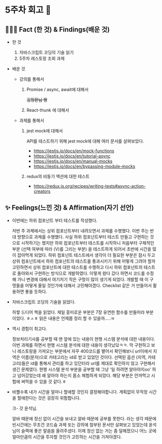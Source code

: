 # 5주차 회고 👀

## 👩🏻‍🏫 Fact (한 것) & Findings(배운 것) 

- 한 것 

  1. 자바스크립트 코딩의 기술 읽기 
  2. 5주차 레스토랑 조회 과제 

- 배운 것 

  - 강의를 통해서 

    1. Promise / async, await에 대해서 

       ~~김정환님 짱~~

    2. React-thunk 에 대해서 

  - 과제를 통해서 

    1. jest mock에 대해서 

       API를 테스트하기 위해 jest mock에 대해 여러 문서를 살펴보았다. 

       * https://jestjs.io/docs/en/mock-functions
       * https://jestjs.io/docs/en/tutorial-async
       * https://jestjs.io/docs/en/manual-mocks
       * https://jestjs.io/docs/en/bypassing-module-mocks

    2. redux의 비동기 액션에 대한 테스트 

       * https://redux.js.org/recipes/writing-tests#async-action-creators

## ✨ Feelings(느낀 것) & Affirmation(자기 선언)

* 이번에는 하위 컴포넌트 부터 테스트를 작성했다. 

  저번 주 과제에서는 상위 컴포넌트부터 내려오면서 과제를 수행했다. 이번 주는 반대 방향으로 과제를 수행했다. 사실 하위 컴포넌트부터 테스트 만들고 구현하는 것으로 시작하기는 했지만 하위 컴포넌트부터 테스트를 시작하니 처음부터 구체적인 부분 (선택 여부에 따라 (V)를 그리는 부분) 을 테스트하게 되어서 초반에 시간을 많이 잡아먹게 되었다. 하위 컴포넌트 테스트에서 생각이 더 필요한 부분은 잠시 두고 상위 컴포넌트에서 하위 컴포넌트의 테스트를 통과시키기 위해 어떻게 그려야 할까 고민하면서 상위 컴포넌트에 대한 테스트를 수행하고 다시 하위 컴포넌트의 테스트로 돌아와서 구현하는 방식으로 개발하였다. 이렇게 왔다 갔다 하면서 코드를 수정해 가니 변경에 대해서 여기저기 작은 구멍이 많이 생기게 되었다. 개발할 때 이 구멍들을 어떻게 줄일 것인가에 대해서 고민해야겠다. Checklist 같은 거 만들어서 활용하면 좋을 듯하다.

* 자바스크립트 코딩의 기술을 읽었다. 

  하핳 드디어 책을 읽었다. 제일 흥미로운 부분은 7장 유연한 함수를 만들어라 부분이었다. ㅎㅅㅎ 읽은 내용은 언제쯤 정리 할 수 있을까.....ㅠ

* 역시 경험이 최고다.

  정보처리기사를 공부할 때 맨 앞에 있는 내용이 현행 시스템 분석에 대한 내용이다. 이번 과제를 하면서 현행 시스템 분석에 대한 내용이 생각났닼ㅋㅋ.  막 구현하고 보니 레스토랑을 가져오는 부분에서 자꾸 400코드를 뱉어서 확인해보니 url이에서 지역은 이름(문자)으로 카테고리는 id로 받고 있었던 것이다. 선택된 옵션 (지역, 카테고리)들은 id를 통해서 관리를 하고 있던터라 url를 제대로 확인하지 않고 구현해서 생긴 문제였다.  현행 시스템 분석 부분을 공부할 때 그냥 '일 하려면 알아야지oo' 하고 넘어갔었는데 왜 알아야 하는지 몸소 체험하게 되었다. 해당 부분은 안까먹고 시험에 써먹을 수 있을 것 같다.ㅎ

* 바쁠수록 내가 시간을 얼마나 할애할 것인지 결정해야합니다. 계획없이 무작정 시간을 할애한다는 것은 굉장히 위험합니다.

  크- 갓 윤석님. 

  알바 때문에 정신 없이 시간을 보내고 알바 때문에 공부를 못한다. 라는 생각 때문에 빈시간에는 무조건 코드숨 과제 또는 강의에 첨부된 문서만 살펴보고 있었는데 윤석님이 슬랙에 좋은 말씀을 올려주셨다. 이제 정신 없는 거는 좀 덜해졌으니 어느 곳에 얼마만큼의 시간을 투자할 것인가 고민하는 시간을 가져야겠다. 

